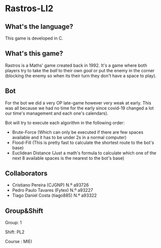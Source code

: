 # Rastros-LI2

## What's the language?

This game is developed in C.


## What's this game?

Rastros is a Maths' game created back in 1992. It's a game where both players try to take the *ball* to their own *goal* or put the enemy in the corner (blocking the enemy so when its their turn they don't have a space to play).


## Bot

For the bot we did a very OP late-game however very weak at early. This was all because we had no time for the early since covid-19 changed a lot our time's management and each one's calendars).

Bot will try to execute each algorithm in the following order:

  - Brute-Force (Which can only be executed if there are few spaces available and it has to be under 2s in a normal computer)
  - Flood-Fill (This is pretty fast to calculate the shortest route to the bot's base)
  - Euclidean Distance (Just a math's formula to calculate which one of the next 8 available spaces is the nearest to the bot's base)
  

## Collaborators

- Cristiano Pereira (CJGNP) N.º a93726
- Pedro Paulo Tavares (Fytex) N.º a93227
- Tiago Daniel Costa (tiago885) N.º a93322

## Group&Shift

Group: 1

Shift: PL2

Course : MIEI
